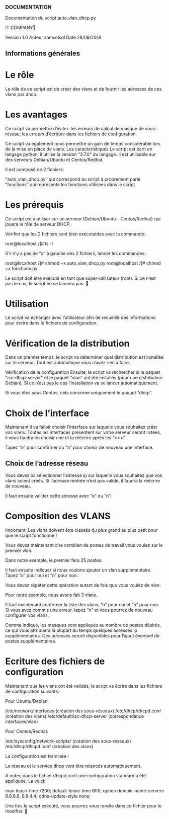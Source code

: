 ### DOCUMENTATION

Documentation du script auto_vlan_dhcp.py

IT COMPANY

Version 1.0
Auteur samsolsol
Date 28/09/2018


## Informations générales

# Le rôle

Le rôle de ce script est de créer des vlans et de fournir les adresses de ces vlans par dhcp.

# Les avantages

Ce script va permettre d’éviter:
les erreurs de calcul de masque de sous-réseau;
les erreurs d’écriture dans les fichiers de configuration.

Ce script va également nous permettre un gain de temps considérable lors de la mise en place de vlans.
Les caractéristiques
Le script est écrit en langage python, il utilise la version “3.7.0” du langage.
Il est utilisable sur des serveurs Debian/Ubuntu et Centos/Redhat.

Il est composé de 2 fichiers:

“auto_vlan_dhcp.py” qui correspond au script à proprement parlé
“fonctions” qui représente les fonctions utilisées dans le script

# Les prérequis

Ce script est à utiliser sur un serveur (Debian/Ubuntu - Centos/Redhat) qui jouera le rôle de serveur DHCP.

Vérifier que les 2 fichiers sont bien exécutables avec la commande:

root@localhost /]# ls -l

S’il n’y a pas de “x” à gauche des 2 fichiers, lancer les commandes: 

root@localhost /]# chmod +x auto_vlan_dhcp.py
root@localhost /]# chmod +x fonctions.py

Le script doit être exécuté en tant que super-utilisateur (root). Si ce n’est pas le cas, le script ne se lancera pas.


# Utilisation

Le script va échanger avec l’utilisateur afin de recueillir des informations pour écrire dans le fichiers de configuration.

# Vérification de la distribution

Dans un premier temps, le script va déterminer quel distribution est installée sur le serveur. Tout est automatique vous n’avez rien à faire.


Vérification de la configuration
Ensuite, le script va rechercher si le paquet “isc-dhcp-server” et le paquet “vlan” ont été installés (pour une distribution Debian). Si ce n’est pas le cas l’installation va se lancer automatiquement.



Si vous êtes sous Centos, cela concerne uniquement le paquet “dhcp”.


# Choix de l’interface

Maintenant il va falloir choisir l’interface sur laquelle vous souhaitez créer vos vlans.
Toutes les interfaces présentent sur votre serveur seront listées, il vous faudra en choisir une et la réécrire après les “>>>”

Tapez “o” pour confirmer ou “n” pour choisir de nouveau une interface.

## Choix de l’adresse réseau
Vous devez ici sélectionner l’adresse ip sur laquelle vous souhaitez que vos vlans soient créés. Si l’adresse rentrée n’est pas valide, il faudra la réécrire de nouveau.

Il faut ensuite valider cette adresse avec “o” ou “n”:

# Composition des VLANS

Important: Les vlans doivent être classés du plus grand au plus petit pour que le script fonctionne !

Vous devez maintenant dire combien de postes de travail vous voulez sur le premier vlan.

Dans notre exemple, le premier fera 25 postes.


Il faut ensuite indiquer si nous voulons ajouter un vlan supplémentaire. 
Tapez “o” pour oui et “n” pour non:


Vous devez répéter cette opération autant de fois que vous voulez de vlan.

Pour notre exemple, nous avons fait 3 vlans.

Il faut maintenant confirmer la liste des vlans, “o” pour oui et “n” pour non. Si vous avez commis une erreur, tapez “n” et vous pourrez de nouveau configurer vos vlans.

Comme indiqué, les masques sont appliqués au nombre de postes désirés, ce qui vous attribuera la plupart du temps quelques adresses ip supplémentaires. Ces adresses seront disponibles pour l’ajout éventuel de postes supplémentaires.

# Ecriture des fichiers de configuration

Maintenant que les vlans ont été validés, le script va écrire dans les fichiers de configuration suivants:

Pour Ubuntu/Debian:

/etc/network/interfaces (création des sous-réseaux)
/etc/dhcp/dhcpd.conf (création des vlans)
/etc/default/isc-dhcp-server (correspondance interfaces/vlan)

Pour Centos/Redhat:

/etc/sysconfig/network-scripts/ (création des sous-réseaux)
/etc/dhcp/dhcpd.conf (création des vlans)

La configuration est terminée !

Le réseau et le service dhcp vont être relancés automatiquement.



A noter, dans le fichier dhcpd.conf une configuration standard a été appliquée. 
La voici:

max-lease-time 7200;
default-lease-time 600;
option domain-name-servers 8.8.8.8, 8.8.4.4;
ddns-update-style none;


Une fois le script exécuté, vous pourrez vous rendre dans ce fichier pour le modifier.

